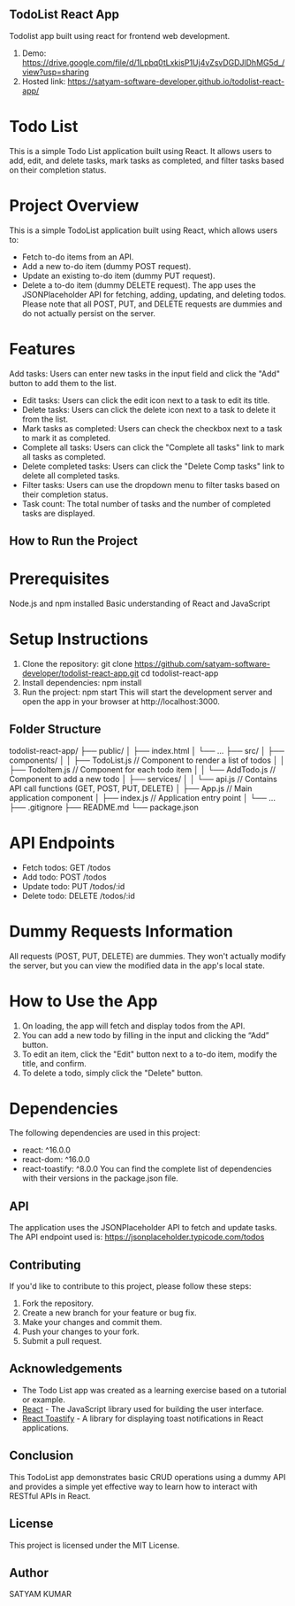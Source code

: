 ## TodoList React App

Todolist app built using react for frontend web development.

1. Demo: https://drive.google.com/file/d/1Lpbq0tLxkisP1Uj4vZsvDGDJlDhMG5d_/view?usp=sharing
2. Hosted link:  https://satyam-software-developer.github.io/todolist-react-app/

# Todo List

This is a simple Todo List application built using React. It allows users to add, edit, and delete tasks, mark tasks as completed, and filter tasks based on their completion status.

# Project Overview

This is a simple TodoList application built using React, which allows users to:

- Fetch to-do items from an API.
- Add a new to-do item (dummy POST request).
- Update an existing to-do item (dummy PUT request).
- Delete a to-do item (dummy DELETE request).
  The app uses the JSONPlaceholder API for fetching, adding, updating, and deleting todos. Please note that all POST, PUT, and DELETE requests are dummies and do not actually persist on the server.

# Features

Add tasks: Users can enter new tasks in the input field and click the "Add" button to add them to the list.

- Edit tasks: Users can click the edit icon next to a task to edit its title.
- Delete tasks: Users can click the delete icon next to a task to delete it from the list.
- Mark tasks as completed: Users can check the checkbox next to a task to mark it as completed.
- Complete all tasks: Users can click the "Complete all tasks" link to mark all tasks as completed.
- Delete completed tasks: Users can click the "Delete Comp tasks" link to delete all completed tasks.
- Filter tasks: Users can use the dropdown menu to filter tasks based on their completion status.
- Task count: The total number of tasks and the number of completed tasks are displayed.

## How to Run the Project

# Prerequisites

Node.js and npm installed
Basic understanding of React and JavaScript

# Setup Instructions

1. Clone the repository:
   git clone https://github.com/satyam-software-developer/todolist-react-app.git
   cd todolist-react-app
2. Install dependencies:
   npm install
3. Run the project:
   npm start
   This will start the development server and open the app in your browser at http://localhost:3000.

## Folder Structure

todolist-react-app/
├── public/
│ ├── index.html
│ └── ...
├── src/
│ ├── components/
│ │ ├── TodoList.js // Component to render a list of todos
│ │ ├── TodoItem.js // Component for each todo item
│ │ └── AddTodo.js // Component to add a new todo
│ ├── services/
│ │ └── api.js // Contains API call functions (GET, POST, PUT, DELETE)
│ ├── App.js // Main application component
│ ├── index.js // Application entry point
│ └── ...
├── .gitignore
├── README.md
└── package.json

# API Endpoints

- Fetch todos: GET /todos
- Add todo: POST /todos
- Update todo: PUT /todos/:id
- Delete todo: DELETE /todos/:id

# Dummy Requests Information

All requests (POST, PUT, DELETE) are dummies. They won't actually modify the server, but you can view the modified data in the app's local state.

# How to Use the App

1. On loading, the app will fetch and display todos from the API.
2. You can add a new todo by filling in the input and clicking the “Add” button.
3. To edit an item, click the "Edit" button next to a to-do item, modify the title, and confirm.
4. To delete a todo, simply click the "Delete" button.

# Dependencies

The following dependencies are used in this project:

- react: ^16.0.0
- react-dom: ^16.0.0
- react-toastify: ^8.0.0
  You can find the complete list of dependencies with their versions in the package.json file.

## API

The application uses the JSONPlaceholder API to fetch and update tasks. The API endpoint used is: https://jsonplaceholder.typicode.com/todos

## Contributing

If you'd like to contribute to this project, please follow these steps:

1. Fork the repository.
2. Create a new branch for your feature or bug fix.
3. Make your changes and commit them.
4. Push your changes to your fork.
5. Submit a pull request.

## Acknowledgements

- The Todo List app was created as a learning exercise based on a tutorial or example.
- [React](https://reactjs.org/) - The JavaScript library used for building the user interface.
- [React Toastify](https://fkhadra.github.io/react-toastify/) - A library for displaying toast notifications in React applications.

## Conclusion

This TodoList app demonstrates basic CRUD operations using a dummy API and provides a simple yet effective way to learn how to interact with RESTful APIs in React.

## License

This project is licensed under the MIT License.

## Author

SATYAM KUMAR
